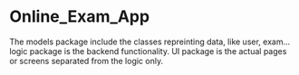 # Online_Exam_App

The models package include the classes repreinting data, like user, exam...
logic package is the backend functionality.
UI package is the actual pages or screens separated from the logic only.